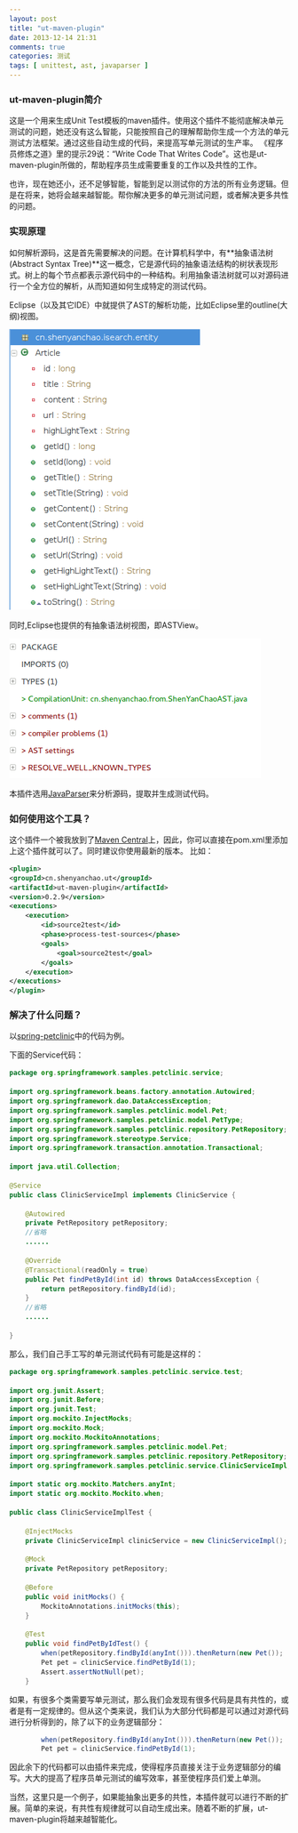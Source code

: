 ```yaml
---
layout: post
title: "ut-maven-plugin"
date: 2013-12-14 21:31
comments: true
categories: 测试
tags: [ unittest, ast, javaparser ]
---
```

### ut-maven-plugin简介

这是一个用来生成Unit Test模板的maven插件。使用这个插件不能彻底解决单元测试的问题，她还没有这么智能，只能按照自己的理解帮助你生成一个方法的单元测试方法框架。通过这些自动生成的代码，来提高写单元测试的生产率。
《程序员修炼之道》里的提示29说：“Write Code That Writes Code”。这也是ut-maven-plugin所做的，帮助程序员生成需要重复的工作以及共性的工作。

也许，现在她还小，还不足够智能，智能到足以测试你的方法的所有业务逻辑。但是在将来，她将会越来越智能。帮你解决更多的单元测试问题，或者解决更多共性的问题。
<!--more-->
### 实现原理
如何解析源码，这是首先需要解决的问题。在计算机科学中，有**抽象语法树(Abstract Syntax Tree)**这一概念，它是源代码的抽象语法结构的树状表现形式。树上的每个节点都表示源代码中的一种结构。利用抽象语法树就可以对源码进行一个全方位的解析，从而知道如何生成特定的测试代码。

Eclipse（以及其它IDE）中就提供了AST的解析功能，比如Eclipse里的outline(大纲)视图。

![](/images/blog/2013/eclipse-outline.png)

同时,Eclipse也提供的有抽象语法树视图，即ASTView。

![](/images/blog/2013/eclipse-ast-view.png)

本插件选用[JavaParser](https://code.google.com/p/javaparser/)来分析源码，提取并生成测试代码。

### 如何使用这个工具？
这个插件一个被我放到了[Maven Central](http://search.maven.org/#search%7Cga%7C1%7Ca%3A%22ut-maven-plugin%22)上，因此，你可以直接在pom.xml里添加上这个插件就可以了。同时建议你使用最新的版本。
比如：

```xml
<plugin>
<groupId>cn.shenyanchao.ut</groupId>
<artifactId>ut-maven-plugin</artifactId>
<version>0.2.9</version>
<executions>
    <execution>
        <id>source2test</id>
        <phase>process-test-sources</phase>
        <goals>
            <goal>source2test</goal>
        </goals>
    </execution>
</executions>
</plugin>
```

### 解决了什么问题？
以[spring-petclinic](https://github.com/spring-projects/spring-petclinic)中的代码为例。

下面的Service代码：

```java
package org.springframework.samples.petclinic.service;

import org.springframework.beans.factory.annotation.Autowired;
import org.springframework.dao.DataAccessException;
import org.springframework.samples.petclinic.model.Pet;
import org.springframework.samples.petclinic.model.PetType;
import org.springframework.samples.petclinic.repository.PetRepository;
import org.springframework.stereotype.Service;
import org.springframework.transaction.annotation.Transactional;

import java.util.Collection;

@Service
public class ClinicServiceImpl implements ClinicService {

    @Autowired
    private PetRepository petRepository;
    //省略
    ......

    @Override
    @Transactional(readOnly = true)
    public Pet findPetById(int id) throws DataAccessException {
        return petRepository.findById(id);
    }
    //省略
    ......

}
```

那么，我们自己手工写的单元测试代码有可能是这样的：

```java
package org.springframework.samples.petclinic.service.test;

import org.junit.Assert;
import org.junit.Before;
import org.junit.Test;
import org.mockito.InjectMocks;
import org.mockito.Mock;
import org.mockito.MockitoAnnotations;
import org.springframework.samples.petclinic.model.Pet;
import org.springframework.samples.petclinic.repository.PetRepository;
import org.springframework.samples.petclinic.service.ClinicServiceImpl;

import static org.mockito.Matchers.anyInt;
import static org.mockito.Mockito.when;

public class ClinicServiceImplTest {

    @InjectMocks
    private ClinicServiceImpl clinicService = new ClinicServiceImpl();

    @Mock
    private PetRepository petRepository;

    @Before
    public void initMocks() {
        MockitoAnnotations.initMocks(this);
    }

    @Test
    public void findPetByIdTest() {
        when(petRepository.findById(anyInt())).thenReturn(new Pet());
        Pet pet = clinicService.findPetById(1);
        Assert.assertNotNull(pet);
    }
```
如果，有很多个类需要写单元测试，那么我们会发现有很多代码是具有共性的，或者是有一定规律的。但从这个类来说，我们认为大部分代码都是可以通过对源代码进行分析得到的，除了以下的业务逻辑部分：

```java
        when(petRepository.findById(anyInt())).thenReturn(new Pet());
        Pet pet = clinicService.findPetById(1);
```
因此余下的代码都可以由插件来完成，使得程序员直接关注于业务逻辑部分的编写。大大的提高了程序员单元测试的编写效率，甚至使程序员们爱上单测。

当然，这里只是一个例子，如果能抽象出更多的共性，本插件就可以进行不断的扩展。简单的来说，有共性有规律就可以自动生成出来。随着不断的扩展，ut-maven-plugin将越来越智能化。

